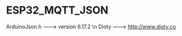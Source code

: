# ESP32_MQTT_JSON
ArduinoJson.h     ---> version 6.17.2 \n
Dioty             ---> http://www.dioty.co
